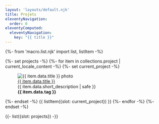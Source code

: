 ```yaml
---
layout: 'layouts/default.njk'
title: Projets
eleventyNavigation:
  order: 0
eleventyComputed:
  eleventyNavigation:
    key: "{{ title }}"
---
```


{%- from 'macro.list.njk' import list, listItem -%}

{%- set projects -%}
{%- for item in collections.project | current_locale_content -%}
{%- set current_project -%}
<div class="group w-full h-full bg-white relative rounded-lg shadow-lg dark:(bg-pri-500/5)">
  <figure>
    <img src="{{ item.data.img }}" alt="{{ item.data.title }} photo" class="w-full h-48 object-(cover center) rounded-t-lg motion-safe:(transition-all)" />
    <figcaption class="p-6 space-y-1">
      <a href="{{ item.url | url }}" class="text-(lg pri-600) leading-tight font-semibold inline-block [&:after]:(w-full h-0.5 bg-current block opacity-50 scale-0 motion-safe:(transition) content-['']) [&:hover:after,&:focus:after]:(scale-100)">
        {{ item.data.title }}
        <span class="absolute inset-0 rounded-lg motion-safe:(transition) group-hover:(ring-(& pri-600/50))" aria-hidden="true"></span>
      </a>
      <div class="line-clamp-2 text-sm">{{ item.data.short_description | safe }}</div>
      <div class="pt-3 flex items-end justify-between">
        <strong class="text-l">{{ item.data.tag }}</strong>
        <iconify-icon icon="mdi:arrow-right" inline="false" class="iconify text-xl" noobserver></iconify-icon>
      </div>
    </figcaption>
  </figure>
</div>
{%- endset -%}
{{ listItem({slot: current_project}) }}
{%- endfor -%}
{%- endset -%}

{{- list({slot: projects}) -}}